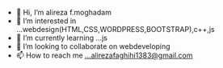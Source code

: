 - 👋 Hi, I’m alireza f.moghadam
- 👀 I’m interested in ...webdesign(HTML,CSS,WORDPRESS,BOOTSTRAP),c++,js
- 🌱 I’m currently learning ...js
- 💞️ I’m looking to collaborate on webdeveloping
- 📫 How to reach me ...alirezafaghihi1383@gmail.com

<!---
alireza1420/alireza1420 is a ✨ special ✨ repository because its `README.md` (this file) appears on your GitHub profile.
You can click the Preview link to take a look at your changes.
--->

